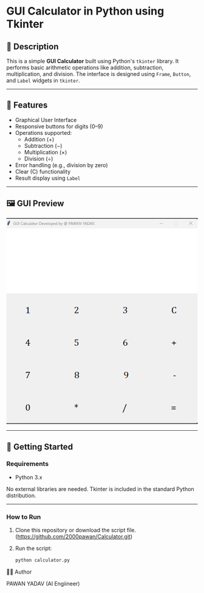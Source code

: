 # GUI Calculator in Python using Tkinter

## 📌 Description

This is a simple **GUI Calculator** built using Python's `tkinter` library. It performs basic arithmetic operations like addition, subtraction, multiplication, and division. The interface is designed using `Frame`, `Button`, and `Label` widgets in `tkinter`.

---

## 🧰 Features

- Graphical User Interface
- Responsive buttons for digits (0–9)
- Operations supported:
  - Addition (+)
  - Subtraction (−)
  - Multiplication (×)
  - Division (÷)
- Error handling (e.g., division by zero)
- Clear (C) functionality
- Result display using `Label`

---

## 🖼️ GUI Preview

![GUI Calculator Screenshot](screenshot.png)

---

## 🚀 Getting Started

### Requirements

- Python 3.x

No external libraries are needed. Tkinter is included in the standard Python distribution.

---

### How to Run

1. Clone this repository or download the script file.(https://github.com/2000pawan/Calculator.git)

2. Run the script:
   ```bash
   python calculator.py


👨‍💻 Author

PAWAN YADAV
(AI Engiineer)
